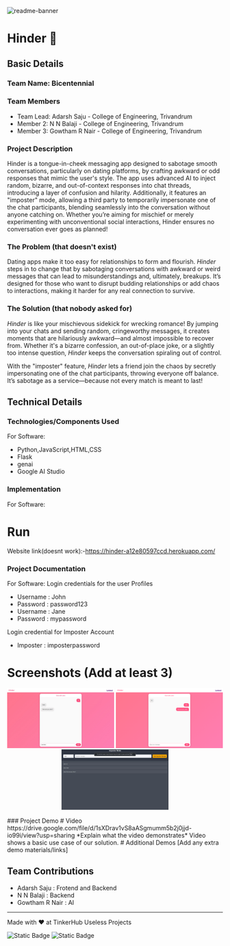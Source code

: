 <img width="1280" alt="readme-banner" src="https://github.com/user-attachments/assets/35332e92-44cb-425b-9dff-27bcf1023c6c">

# Hinder 🎯


## Basic Details
### Team Name: Bicentennial


### Team Members
- Team Lead: Adarsh Saju - College of Engineering, Trivandrum
- Member 2: N N Balaji - College of Engineering, Trivandrum
- Member 3: Gowtham R Nair - College of Engineering, Trivandrum

### Project Description
Hinder is a tongue-in-cheek messaging app designed to sabotage smooth conversations, particularly on dating platforms, by crafting awkward or odd responses that mimic the user's style. The app uses advanced AI to inject random, bizarre, and out-of-context responses into chat threads, introducing a layer of confusion and hilarity. Additionally, it features an "imposter" mode, allowing a third party to temporarily impersonate one of the chat participants, blending seamlessly into the conversation without anyone catching on. Whether you’re aiming for mischief or merely experimenting with unconventional social interactions, Hinder ensures no conversation ever goes as planned!

### The Problem (that doesn't exist)
Dating apps make it too easy for relationships to form and flourish. *Hinder* steps in to change that by sabotaging conversations with awkward or weird messages that can lead to misunderstandings and, ultimately, breakups. It’s designed for those who want to disrupt budding relationships or add chaos to interactions, making it harder for any real connection to survive.

### The Solution (that nobody asked for)
 
*Hinder* is like your mischievous sidekick for wrecking romance! By jumping into your chats and sending random, cringeworthy messages, it creates moments that are hilariously awkward—and almost impossible to recover from. Whether it's a bizarre confession, an out-of-place joke, or a slightly too intense question, *Hinder* keeps the conversation spiraling out of control.

With the "imposter" feature, *Hinder* lets a friend join the chaos by secretly impersonating one of the chat participants, throwing everyone off balance. It’s sabotage as a service—because not every match is meant to last!

## Technical Details
### Technologies/Components Used
For Software:
- Python,JavaScript,HTML,CSS
- Flask
- genai
- Google AI Studio

### Implementation
For Software:
# Run
Website link(doesnt work):-https://hinder-a12e80597ccd.herokuapp.com/

### Project Documentation
For Software:
Login credentials for the user Profiles
- Username : John
- Password : password123
- Username : Jane
- Password : mypassword
  
Login credential for Imposter Account
- Imposter : imposterpassword
# Screenshots (Add at least 3)
<p align="center">
  <img src="templates/John.jpg" alt="Screenshot 1" width="250"/>
  <img src="templates/Screenshot 2024-11-02 223926.png" alt="Screenshot 2" width="250"/>
  <img src="templates/Untitled.png" alt="Screenshot 2" width="250"/>   
</p>
### Project Demo
# Video
https://drive.google.com/file/d/1sXDrav1vS8aASgmumm5b2j0jjd-io99i/view?usp=sharing
*Explain what the video demonstrates*
Video shows a basic use case of our solution.
# Additional Demos
[Add any extra demo materials/links]

## Team Contributions
- Adarsh Saju : Frotend and Backend
- N N Balaji : Backend
- Gowtham R Nair : AI

---
Made with ❤️ at TinkerHub Useless Projects 

![Static Badge](https://img.shields.io/badge/TinkerHub-24?color=%23000000&link=https%3A%2F%2Fwww.tinkerhub.org%2F)
![Static Badge](https://img.shields.io/badge/UselessProject--24-24?link=https%3A%2F%2Fwww.tinkerhub.org%2Fevents%2FQ2Q1TQKX6Q%2FUseless%2520Projects)
